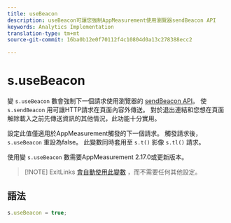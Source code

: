 ```yaml
---
title: useBeacon
description: useBeacon可讓您強制AppMeasurement使用瀏覽器sendBeacon API
keywords: Analytics Implementation
translation-type: tm+mt
source-git-commit: 16ba0b12e0f70112f4c10804d0a13c278388ecc2

---
```



# s.useBeacon

變 `s.useBeacon` 數會強制下一個請求使用瀏覽器的 [sendBeacon API](https://developer.mozilla.org/en-US/docs/Web/API/Navigator/sendBeacon)。 使 `s.sendBeacon` 用可讓HTTP請求在頁面內容外傳送。 對於退出連結和您想在頁面解除載入之前先傳送資訊的其他情況，此功能十分實用。

設定此值僅適用於AppMeasurement觸發的下一個請求。 觸發請求後， `s.useBeacon` 重設為false。 此變數同時套用至 `s.t()` 影像 `s.tl()` 請求。

使用變 `s.useBeacon` 數需要AppMeasurement 2.17.0或更新版本。

> [!NOTE] ExitLinks [會自動使用此變數](s-linktrackvars.md) ，而不需要任何其他設定。

## 語法

```js
s.useBeacon = true;
```
